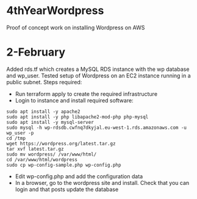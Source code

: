 # 4thYearWordpress
Proof of concept work on installing Wordpress on AWS
# 2-February
Added rds.tf which creates a MySQL RDS instance with the wp database and wp_user. Tested setup of Wordpress on an EC2 instance running in 
a public subnet. Steps required:
- Run terraform apply to create the required infrastructure
- Login to instance and install required software:  
```
sudo apt install -y apache2
sudo apt install -y php libapache2-mod-php php-mysql
sudo apt install -y mysql-server
sudo mysql -h wp-rdsdb.cwfnq7dkyjal.eu-west-1.rds.amazonaws.com -u wp_user -p
cd /tmp
wget https://wordpress.org/latest.tar.gz
tar xvf latest.tar.gz
sudo mv wordpress/ /var/www/html/
cd /var/www/html/wordpress
sudo cp wp-config-sample.php wp-config.php
```
- Edit wp-config.php and add the configuration data
- In a browser, go to the wordpress site and install. Check that you can login and that posts update the database
